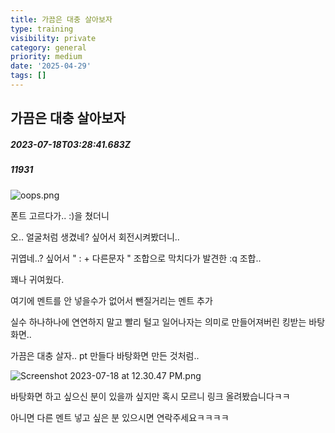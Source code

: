 ```yaml
---
title: 가끔은 대충 살아보자
type: training
visibility: private
category: general
priority: medium
date: '2025-04-29'
tags: []
---
```

## 가끔은 대충 살아보자
##### 2023-07-18T03:28:41.683Z
##### 11931

<img class="rounded-lg border border-stone-200" src="https://media.disquiet.io/images/makerlog/faac5329afc9d9295f8516d54bc212aef5e8212b97b80d45181fd30d97cc14de" alt="oops.png" title="oops.png"><p class="leading-6 my-2 dark:text-[#eaeaec]">폰트 고르다가.. :)을 쳤더니</p><p class="leading-6 my-2 dark:text-[#eaeaec]">오.. 얼굴처럼 생겼네? 싶어서 회전시켜봤더니..</p><p class="leading-6 my-2 dark:text-[#eaeaec]">귀엽네..? 싶어서 " : + 다른문자 " 조합으로 막치다가 발견한 :q 조합..</p><p class="leading-6 my-2 dark:text-[#eaeaec]"></p><p class="leading-6 my-2 dark:text-[#eaeaec]">꽤나 귀여웠다.</p><p class="leading-6 my-2 dark:text-[#eaeaec]"></p><p class="leading-6 my-2 dark:text-[#eaeaec]">여기에 멘트를 안 넣을수가 없어서 뺀질거리는 멘트 추가</p><p class="leading-6 my-2 dark:text-[#eaeaec]">실수 하나하나에 연연하지 말고 빨리 털고 일어나자는 의미로 만들어져버린 킹받는 바탕화면..</p><p class="leading-6 my-2 dark:text-[#eaeaec]"></p><p class="leading-6 my-2 dark:text-[#eaeaec]">가끔은 대충 살자.. pt 만들다 바탕화면 만든 것처럼..</p><img class="rounded-lg border border-stone-200" src="https://media.disquiet.io/images/makerlog/f16c19aa229461bcc0e4127964546610c0d866cf6110ebf39bf441ab2bafd2c6" alt="Screenshot 2023-07-18 at 12.30.47 PM.png" title="Screenshot 2023-07-18 at 12.30.47 PM.png"><p class="leading-6 my-2 dark:text-[#eaeaec]"></p><p class="leading-6 my-2 dark:text-[#eaeaec]">바탕화면 하고 싶으신 분이 있을까 싶지만 혹시 모르니 링크 올려봤습니다ㅋㅋ</p><p class="leading-6 my-2 dark:text-[#eaeaec]">아니면 다른 멘트 넣고 싶은 분 있으시면 연락주세요ㅋㅋㅋㅋ</p><div class="bookmark" data="{&quot;metadata&quot;:{&quot;title&quot;:&quot;oops.png&quot;,&quot;type&quot;:&quot;article&quot;,&quot;url&quot;:&quot;https://drive.google.com/file/d/1T1UZtPjqSqVi9EYIYp7Kj8HjYWRu2szp/view?pli=1&amp;usp=embed_facebook&quot;,&quot;provider&quot;:&quot;Google Docs&quot;,&quot;icon&quot;:&quot;https://ssl.gstatic.com/images/branding/product/1x/drive_2020q4_32dp.png&quot;}}"></div><p class="leading-6 my-2 dark:text-[#eaeaec]"></p><p class="leading-6 my-2 dark:text-[#eaeaec]"></p>
